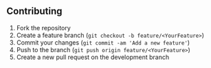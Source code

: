 ## Contributing

1. Fork the repository
2. Create a feature branch (`git checkout -b feature/<YourFeature>`)
3. Commit your changes (`git commit -am 'Add a new feature'`)
4. Push to the branch (`git push origin feature/<YourFeature>`)
5. Create a new pull request on the development branch
